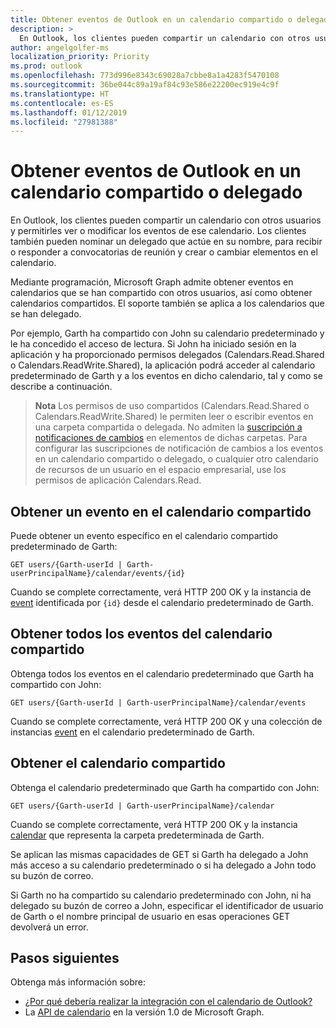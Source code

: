 ```yaml
---
title: Obtener eventos de Outlook en un calendario compartido o delegado
description: >
  En Outlook, los clientes pueden compartir un calendario con otros usuarios y permitirles ver o modificar los eventos de ese calendario. Los clientes también pueden nominar un delegado que actúe en su nombre, para recibir o responder a convocatorias de reunión y crear o cambiar elementos en el calendario.
author: angelgolfer-ms
localization_priority: Priority
ms.prod: outlook
ms.openlocfilehash: 773d996e8343c69028a7cbbe8a1a4283f5470108
ms.sourcegitcommit: 36be044c89a19af84c93e586e22200ec919e4c9f
ms.translationtype: HT
ms.contentlocale: es-ES
ms.lasthandoff: 01/12/2019
ms.locfileid: "27981388"
---
```

# <a name="get-outlook-events-in-a-shared-or-delegated-calendar"></a>Obtener eventos de Outlook en un calendario compartido o delegado

En Outlook, los clientes pueden compartir un calendario con otros usuarios y permitirles ver o modificar los eventos de ese calendario. Los clientes también pueden nominar un delegado que actúe en su nombre, para recibir o responder a convocatorias de reunión y crear o cambiar elementos en el calendario.


Mediante programación, Microsoft Graph admite obtener eventos en calendarios que se han compartido con otros usuarios, así como obtener calendarios compartidos. El soporte también se aplica a los calendarios que se han delegado.

Por ejemplo, Garth ha compartido con John su calendario predeterminado y le ha concedido el acceso de lectura. Si John ha iniciado sesión en la aplicación y ha proporcionado permisos delegados (Calendars.Read.Shared o Calendars.ReadWrite.Shared), la aplicación podrá acceder al calendario predeterminado de Garth y a los eventos en dicho calendario, tal y como se describe a continuación.

> **Nota** Los permisos de uso compartidos (Calendars.Read.Shared o Calendars.ReadWrite.Shared) le permiten leer o escribir eventos en una carpeta compartida o delegada. No admiten la [suscripción a notificaciones de cambios](webhooks.md) en elementos de dichas carpetas. Para configurar las suscripciones de notificación de cambios a los eventos en un calendario compartido o delegado, o cualquier otro calendario de recursos de un usuario en el espacio empresarial, use los permisos de aplicación Calendars.Read.

## <a name="get-an-event-in-the-shared-calendar"></a>Obtener un evento en el calendario compartido

Puede obtener un evento específico en el calendario compartido predeterminado de Garth:

<!-- { "blockType": "ignored" } -->
```http
GET users/{Garth-userId | Garth-userPrincipalName}/calendar/events/{id}
```

Cuando se complete correctamente, verá HTTP 200 OK y la instancia de [event](/graph/api/resources/event?view=graph-rest-1.0) identificada por `{id}` desde el calendario predeterminado de Garth.

## <a name="get-all-the-events-in-the-shared-calendar"></a>Obtener todos los eventos del calendario compartido

Obtenga todos los eventos en el calendario predeterminado que Garth ha compartido con John:

<!-- { "blockType": "ignored" } -->
```http
GET users/{Garth-userId | Garth-userPrincipalName}/calendar/events
```

Cuando se complete correctamente, verá HTTP 200 OK y una colección de instancias [event](/graph/api/resources/event?view=graph-rest-1.0) en el calendario predeterminado de Garth.

## <a name="get-the-shared-calendar"></a>Obtener el calendario compartido

Obtenga el calendario predeterminado que Garth ha compartido con John:

<!-- { "blockType": "ignored" } -->
```http
GET users/{Garth-userId | Garth-userPrincipalName}/calendar
```

Cuando se complete correctamente, verá HTTP 200 OK y la instancia [calendar](/graph/api/resources/calendar?view=graph-rest-1.0) que representa la carpeta predeterminada de Garth.

Se aplican las mismas capacidades de GET si Garth ha delegado a John más acceso a su calendario predeterminado o si ha delegado a John todo su buzón de correo.

Si Garth no ha compartido su calendario predeterminado con John, ni ha delegado su buzón de correo a John, especificar el identificador de usuario de Garth o el nombre principal de usuario en esas operaciones GET devolverá un error. 


## <a name="next-steps"></a>Pasos siguientes

Obtenga más información sobre:

- [¿Por qué debería realizar la integración con el calendario de Outlook?](outlook-calendar-concept-overview.md)
- La [API de calendario](/graph/api/resources/calendar?view=graph-rest-1.0) en la versión 1.0 de Microsoft Graph.
